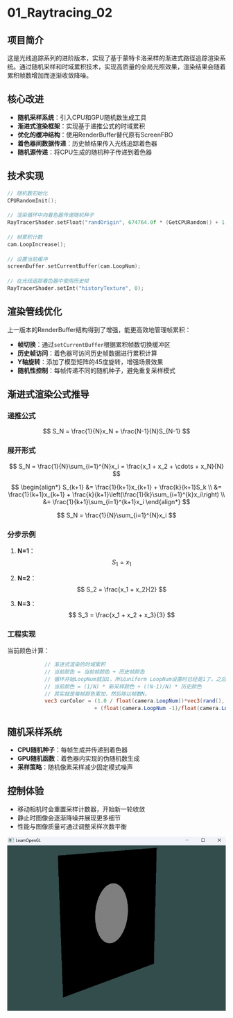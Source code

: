 # 01_Raytracing_02

## 项目简介
这是光线追踪系列的进阶版本，实现了基于蒙特卡洛采样的渐进式路径追踪渲染系统。通过随机采样和时域累积技术，实现高质量的全局光照效果，渲染结果会随着累积帧数增加而逐渐收敛降噪。

## 核心改进
- **随机采样系统**：引入CPU和GPU随机数生成工具
- **渐进式渲染框架**：实现基于递推公式的时域累积
- **优化的缓冲结构**：使用RenderBuffer替代原有ScreenFBO
- **着色器间数据传递**：历史帧结果传入光线追踪着色器
- **随机源传递**：将CPU生成的随机种子传递到着色器


## 技术实现
```cpp
// 随机数初始化
CPURandomInit();

// 渲染循环中向着色器传递随机种子
RayTracerShader.setFloat("randOrigin", 674764.0f * (GetCPURandom() + 1.0f));

// 帧累积计数
cam.LoopIncrease();

// 设置当前缓冲
screenBuffer.setCurrentBuffer(cam.LoopNum);

// 在光线追踪着色器中使用历史帧
RayTracerShader.setInt("historyTexture", 0);
```

## 渲染管线优化
上一版本的RenderBuffer结构得到了增强，能更高效地管理帧累积：
- **帧切换**：通过`setCurrentBuffer`根据累积帧数切换缓冲区
- **历史帧访问**：着色器可访问历史帧数据进行累积计算
- **Y轴旋转**：添加了模型矩阵的45度旋转，增强场景效果
- **随机性控制**：每帧传递不同的随机种子，避免重复采样模式


## 渐进式渲染公式推导

### 递推公式
$$
S_N = \frac{1}{N}x_N + \frac{N-1}{N}S_{N-1}
$$

### 展开形式
$$
S_N = \frac{1}{N}\sum_{i=1}^{N}x_i = \frac{x_1 + x_2 + \cdots + x_N}{N}
$$

$$
\begin{align*}
S_{k+1} &= \frac{1}{k+1}x_{k+1} + \frac{k}{k+1}S_k \\
&= \frac{1}{k+1}x_{k+1} + \frac{k}{k+1}\left(\frac{1}{k}\sum_{i=1}^{k}x_i\right) \\
&= \frac{1}{k+1}\sum_{i=1}^{k+1}x_i
\end{align*}
$$

$$
S_N = \frac{1}{N}\sum_{i=1}^{N}x_i
$$

### 分步示例

1. **N=1**：
$$
S_1 = x_1
$$

2. **N=2**：
$$
S_2 = \frac{x_1 + x_2}{2}
$$

3. **N=3**：
$$
S_3 = \frac{x_1 + x_2 + x_3}{3}
$$

### 工程实现
当前颜色计算：

```glsl
			// 渐进式渲染的时域累积
			// 当前颜色 = 当前帧颜色 + 历史帧颜色
			// 循环开始LoopNum就加1，所以uniform LoopNum设置时已经是1了。之后每循环一次加1。			
			// 当前颜色 = (1/N) * 新采样颜色 + ((N-1)/N) * 历史颜色
			// 其实就是每帧颜色累加，然后除以帧数N。
			vec3 curColor = (1.0 / float(camera.LoopNum))*vec3(rand(), rand(), rand()) 
							+ (float(camera.LoopNum -1)/float(camera.LoopNum))*hist;
```
## 随机采样系统
- **CPU随机种子**：每帧生成并传递到着色器
- **GPU随机函数**：着色器内实现的伪随机数生成
- **采样策略**：随机像素采样减少固定模式噪声

## 控制体验
- 移动相机时会重置采样计数器，开始新一轮收敛
- 静止时图像会逐渐降噪并展现更多细节
- 性能与图像质量可通过调整采样次数平衡


![image-20250519193903866](./assets/image-20250519193903866.png)
